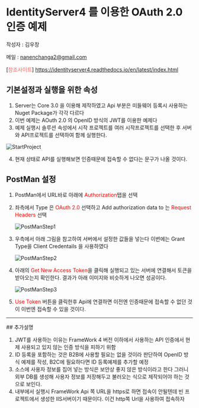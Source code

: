 # IdentityServer4 를 이용한 OAuth 2.0 인증 예제
작성자 : 김우창

메일 : nanenchanga2@gmail.com

[<span style="color:rgb(255, 100, 100)">참조사이트</span>] https://identityserver4.readthedocs.io/en/latest/index.html
## 기본설정과 실행을 위한 속성
1. Server는 Core 3.0 을 이용해 제작하였고 Api 부분은 미들웨어 등록시 사용하는 Nuget Package가 각각 다르다
2. 이번 예제는 AOuth 2.0 의 OpenID 방식의 JWT를 이용한 예제다
3. 예제 실행시 솔루션 속성에서 시작 프로젝트를 여러 시작프로젝트를 선택한 후 서버와 API프로젝트를 선택하여 함께 실행한다.

![StartProject](https://user-images.githubusercontent.com/39551265/123768092-fe078600-d902-11eb-9069-c8bd769ee0b0.JPG)

4. 현재 상태로 API를 실행해보면 인증때문에 접속할 수 없다는 문구가 나올 것이다.

## PostMan 설정
1. PostMan에서 URL바로 아래에 <span style="color:rgb(255, 0, 0)">Authorization</span>탭을 선택
2. 좌측에서 Type 은 <span style="color:rgb(255, 0, 0)">OAuth 2.0</span> 선택하고 Add authorization data to 는 <span style="color:rgb(255, 0, 0)">Request Headers</span> 선택

    ![PostManStep1](https://user-images.githubusercontent.com/39551265/123767572-89344c00-d902-11eb-9d1f-61f14526e3a8.JPG)

3. 우측에서 아래 그림을 참고하여 서버에서 설정한 값들을 넣는다 이번에는 Grant Type을 Client Credentails 을 사용하였다

    ![PostManStep2](https://user-images.githubusercontent.com/39551265/123767811-ba148100-d902-11eb-87f5-e161e72c2745.JPG)

4.  아래의 <span style="color:rgb(255, 0, 0)">Get New Access Token</span>을 클릭해 실행되고 있는 서버에 연결해서 토큰을 받아오는지 확인한다. 결과가 아래 이미지와 비슷하게 나오면 성공이다. 

    ![PostManStep3](https://user-images.githubusercontent.com/39551265/123767976-e203e480-d902-11eb-95b2-08b3199353c1.JPG)


5. <span style="color:rgb(255, 0, 0)">Use Token</span> 버튼을 클릭한후 Api에 연결하면 이전엔 인증때문에 접속할 수 없던 것이 이번엔 접속할 수 있을 것이다. 

<hr>
## 추가설명 

1. JWT를 사용하는 이유는 FrameWork 4 버전 이하에서 사용하는 API 인증에서 현제 사용되고 있지 않는 인증 방식을 피하기 위함
2. ID 등록을 포함하는 것은 B2B에 사용할 필요는 없을 것이라 판단하여 OpenID 방식 예제를 작성, B2C에 필요하다면 ID 등록예제를 추가할 예정
3. 소스에 사용자 정보를 집어 넣는 방식은 보안상 좋지 않은 방식이라고 한다 그러니 외부 DB를 생성해 사용자 정보를 저장해두고 불러오는 식으로 제작되어야 하는 것으로 보인다.
4. 내부에서 실행시 FrameWork Api 쪽 URL을 https로 하면 접속이 안될텐데 빈 프로젝트에서 생성한 IIS서버이기 때문이다. 이건 http쪽 Url을 사용하여 접속하자